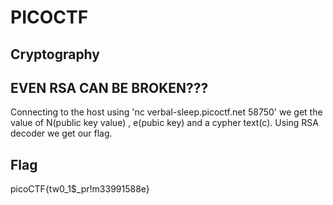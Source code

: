 # PICOCTF

## Cryptography 

## EVEN RSA CAN BE BROKEN???
  Connecting to the host using 'nc verbal-sleep.picoctf.net 58750' we get the value of N(public key value) , e(pubic key) and a cypher text(c). Using RSA decoder we get our flag.

## Flag
  picoCTF{tw0_1$_pr!m33991588e}
